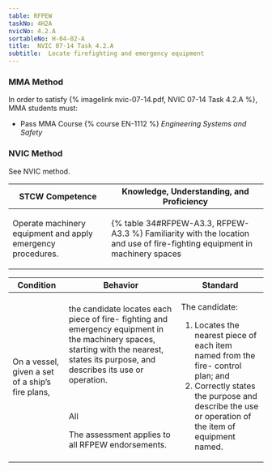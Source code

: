 ```yaml
---
table: RFPEW
taskNo: 4H2A
nvicNo: 4.2.A 
sortableNo: H-04-02-A
title:  NVIC 07-14 Task 4.2.A
subtitle:  Locate firefighting and emergency equipment
---
```



### MMA Method

In order to satisfy  {% imagelink nvic-07-14.pdf, NVIC 07-14 Task 4.2.A %}, MMA students must:

* Pass MMA Course {% course EN-1112 %}  *Engineering Systems and Safety*


### NVIC Method

<a onclick="togglevisibility('nvic_methods')" >See NVIC method.</a>

<div id='nvic_methods' class='hide'>

<table>
<thead>
<tr>
<th class='forty'> STCW Competence </th>
<th class='sixty'> Knowledge, Understanding, and Proficiency </th>
</tr>
</thead>




<tbody>
<tr><td markdown='1'>

Operate machinery equipment and apply emergency procedures.

</td><td markdown='1'>

{% table 34#RFPEW-A3.3, RFPEW-A3.3 %} Familiarity with the location and use of fire-fighting equipment in machinery spaces

</td></tr>


</tbody>
</table>


<table>
<thead>
<tr><th class='twenty'>  Condition </th><th class='twenty'> Behavior </th><th  class='sixty'>Standard </th></tr>
</thead>
<tbody >



<tr><td markdown='1'>

On a vessel, given a set of a ship’s fire plans,

</td><td markdown='1'>

the candidate locates each piece of fire- fighting and emergency equipment in the machinery spaces, starting with the nearest, states its purpose, and describes its use or operation.

<br>

<div class="tooltip" markdown='1'>

All

The assessment applies to all RFPEW endorsements.

</div>


</td><td markdown='1'>

The candidate:

1. Locates the nearest piece of each item named from the fire- control plan; and
2. Correctly states the purpose and describe the use or operation of the item of equipment named.

</td></tr>
</tbody>
</table>
</div>

